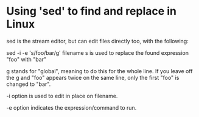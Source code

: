 # Using 'sed' to find and replace in Linux
sed is the stream editor, but can edit files directly too, with the following:

sed -i -e 's/foo/bar/g' filename
s is used to replace the found expression "foo" with "bar"

g stands for "global", meaning to do this for the whole line. If you leave off the g and "foo" appears twice on the same line, only the first "foo" is changed to "bar".

-i option is used to edit in place on filename.

-e option indicates the expression/command to run.
